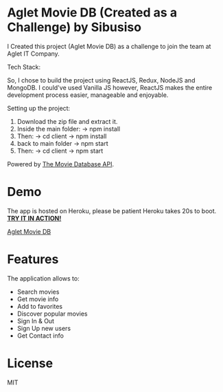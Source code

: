# Aglet Movie DB (Created as a Challenge) by Sibusiso

I Created this project (Aglet Movie DB) as a challenge to join the team at Aglet
IT Company.

Tech Stack:

So, I chose to build the project using ReactJS, Redux, NodeJS and MongoDB. I
could've used Vanilla JS however, ReactJS makes the entire development process
easier, manageable and enjoyable.

Setting up the project:

1. Download the zip file and extract it.
2. Inside the main folder: -> npm install
3. Then: -> cd client -> npm install
4. back to main folder -> npm start
5. Then: -> cd client -> npm start

Powered by
[The Movie Database API](https://developers.themoviedb.org/3/getting-started/introduction).

# Demo

The app is hosted on Heroku, please be patient Heroku takes 20s to boot.
[**TRY IT IN ACTION!**](https://aglet-movie-db.herokuapp.com/)

[Aglet Movie DB](./docs/demo.PNG)

# Features

The application allows to:

- Search movies
- Get movie info
- Add to favorites
- Discover popular movies
- Sign In & Out
- Sign Up new users
- Get Contact info

# License

MIT
